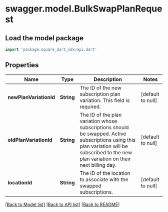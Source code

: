 # swagger.model.BulkSwapPlanRequest

## Load the model package
```dart
import 'package:square_dart_sdk/api.dart'
```

## Properties
Name | Type | Description | Notes
------------ | ------------- | ------------- | -------------
**newPlanVariationId** | **String** | The ID of the new subscription plan variation.  This field is required. | [default to null]
**oldPlanVariationId** | **String** | The ID of the plan variation whose subscriptions should be swapped. Active subscriptions using this plan variation will be subscribed to the new plan variation on their next billing day. | [default to null]
**locationId** | **String** | The ID of the location to associate with the swapped subscriptions. | [default to null]

[[Back to Model list]](../README.md#documentation-for-models) [[Back to API list]](../README.md#documentation-for-api-endpoints) [[Back to README]](../README.md)

